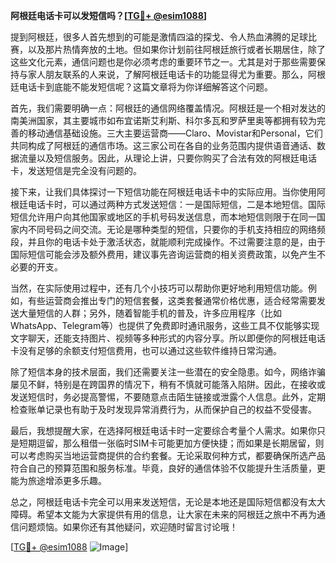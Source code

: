 **阿根廷电话卡可以发短信吗？[[TG💪+ @esim1088](https://t.me/s/esim1088)]**

提到阿根廷，很多人首先想到的可能是激情四溢的探戈、令人热血沸腾的足球比赛，以及那片热情奔放的土地。但如果你计划前往阿根廷旅行或者长期居住，除了这些文化元素，通信问题也是你必须考虑的重要环节之一。尤其是对于那些需要保持与家人朋友联系的人来说，了解阿根廷电话卡的功能显得尤为重要。那么，阿根廷电话卡到底能不能发短信呢？这篇文章将为你详细解答这个问题。

首先，我们需要明确一点：阿根廷的通信网络覆盖情况。阿根廷是一个相对发达的南美洲国家，其主要城市如布宜诺斯艾利斯、科尔多瓦和罗萨里奥等都拥有较为完善的移动通信基础设施。三大主要运营商——Claro、Movistar和Personal，它们共同构成了阿根廷的通信市场。这三家公司在各自的业务范围内提供语音通话、数据流量以及短信服务。因此，从理论上讲，只要你购买了合法有效的阿根廷电话卡，发送短信是完全没有问题的。

接下来，让我们具体探讨一下短信功能在阿根廷电话卡中的实际应用。当你使用阿根廷电话卡时，可以通过两种方式发送短信：一是国际短信，二是本地短信。国际短信允许用户向其他国家或地区的手机号码发送信息，而本地短信则限于在同一国家内不同号码之间交流。无论是哪种类型的短信，只要你的手机支持相应的网络频段，并且你的电话卡处于激活状态，就能顺利完成操作。不过需要注意的是，由于国际短信可能会涉及额外费用，建议事先咨询运营商的相关资费政策，以免产生不必要的开支。

当然，在实际使用过程中，还有几个小技巧可以帮助你更好地利用短信功能。例如，有些运营商会推出专门的短信套餐，这类套餐通常价格优惠，适合经常需要发送大量短信的人群；另外，随着智能手机的普及，许多应用程序（比如WhatsApp、Telegram等）也提供了免费即时通讯服务，这些工具不仅能够实现文字聊天，还能支持图片、视频等多种形式的内容分享。所以即便你的阿根廷电话卡没有足够的余额支付短信费用，也可以通过这些软件维持日常沟通。

除了短信本身的技术层面，我们还需要关注一些潜在的安全隐患。如今，网络诈骗屡见不鲜，特别是在跨国界的情况下，稍有不慎就可能落入陷阱。因此，在接收或发送短信时，务必提高警惕，不要随意点击陌生链接或泄露个人信息。此外，定期检查账单记录也有助于及时发现异常消费行为，从而保护自己的权益不受侵害。

最后，我想提醒大家，在选择阿根廷电话卡时一定要综合考量个人需求。如果你只是短期逗留，那么租借一张临时SIM卡可能更加方便快捷；而如果是长期居留，则可以考虑购买当地运营商提供的合约套餐。无论采取何种方式，都要确保所选产品符合自己的预算范围和服务标准。毕竟，良好的通信体验不仅能提升生活质量，更能为旅途增添更多乐趣。

总之，阿根廷电话卡完全可以用来发送短信，无论是本地还是国际短信都没有太大障碍。希望本文能为大家提供有用的信息，让大家在未来的阿根廷之旅中不再为通信问题烦恼。如果你还有其他疑问，欢迎随时留言讨论哦！

[[TG💪+ @esim1088](https://t.me/s/esim1088) ![Image](https://i.postimg.cc/4NQfJmqS/Snipaste-2025-05-13-00-14-12.png)]